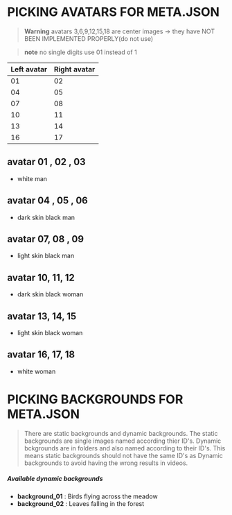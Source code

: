 # PICKING AVATARS FOR META.JSON
> **Warning**
> avatars 3,6,9,12,15,18 are center images -> they have NOT BEEN IMPLEMENTED PROPERLY(do not use)

> **note**
> no single digits use 01 instead of 1

Left avatar  | Right avatar
------------- | -------------
01  | 02
04 |05
07| 08
10| 11
13| 14
16|17

## avatar 01 , 02 , 03
- white man

## avatar 04 , 05 , 06
- dark skin black man

## avatar 07, 08 , 09
- light skin black man

## avatar 10, 11, 12
- dark skin black woman

## avatar 13, 14, 15
- light skin black woman

## avatar 16, 17, 18
- white woman



# PICKING BACKGROUNDS FOR META.JSON
>There are static backgrounds and dynamic backgrounds. The static backgrounds are single images named according thier ID's. Dynamic bckgrounds are in folders and also named according to their ID's. This means static backgrounds should not have the same ID's as Dynamic backgrounds to avoid having the wrong results in videos.

##### Available dynamic backgrounds
- **background_01** : Birds flying across the meadow
- **background_02** : Leaves falling in the forest
